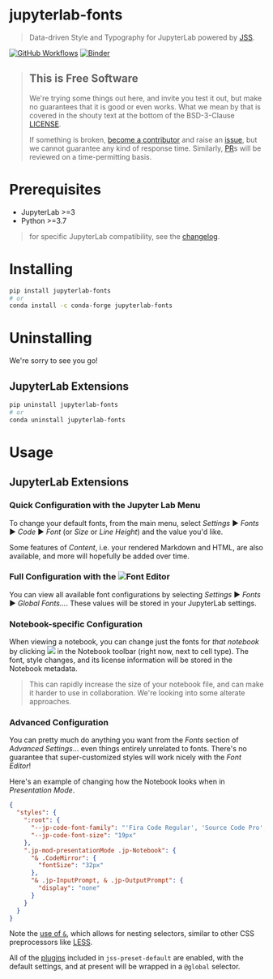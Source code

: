 # jupyterlab-fonts

> Data-driven Style and Typography for JupyterLab powered by [JSS](http://cssinjs.org).

[![GitHub Workflows][ci-badge]](https://github.com/deathbeds/jupyterlab-fonts/actions?query=branch%3Amaster)
[![Binder](https://mybinder.org/badge_logo.svg)](https://mybinder.org/v2/gh/deathbeds/jupyterlab-fonts/master?urlpath=lab)

[ci-badge]:
  https://github.com/deathbeds/jupyterlab-fonts/actions/workflows/ci.yml/badge.svg

> ## This is **Free** Software
>
> We're trying some things out here, and invite you test it out, but make no guarantees
> that it is good or even works. What we mean by that is covered in the shouty text at
> the bottom of the BSD-3-Clause [LICENSE](./LICENSE).
>
> If something is broken, [become a contributor](./CONTRIBUTING.md) and raise an
> [issue](https://github.com/deathbeds/jupyterlab-fonts/issues), but we cannot guarantee
> any kind of response time. Similarly,
> [PR](https://github.com/deathbeds/jupyterlab-fonts/pulls)s will be reviewed on a
> time-permitting basis.

# Prerequisites

- JupyterLab >=3
- Python >=3.7

> for specific JupyterLab compatibility, see the [changelog](./CHANGELOG.md).

# Installing

```bash
pip install jupyterlab-fonts
# or
conda install -c conda-forge jupyterlab-fonts
```

# Uninstalling

We're sorry to see you go!

## JupyterLab Extensions

```bash
pip uninstall jupyterlab-fonts
# or
conda uninstall jupyterlab-fonts
```

# Usage

## JupyterLab Extensions

### Quick Configuration with the Jupyter Lab Menu

To change your default fonts, from the main menu, select _Settings_ ▶ _Fonts_ ▶ _Code_ ▶
_Font_ (or _Size_ or _Line Height_) and the value you'd like.

Some features of _Content_, i.e. your rendered Markdown and HTML, are also available,
and more will hopefully be added over time.

### Full Configuration with the ![][fonts-icon]**Font Editor**

You can view all available font configurations by selecting _Settings_ ▶ _Fonts_ ▶
_Global Fonts..._. These values will be stored in your JupyterLab settings.

### Notebook-specific Configuration

When viewing a notebook, you can change just the fonts for _that notebook_ by clicking
![][fonts-icon] in the Notebook toolbar (right now, next to cell type). The font, style
changes, and its license information will be stored in the Notebook metadata.

> This can rapidly increase the size of your notebook file, and can make it harder to
> use in collaboration. We're looking into some alterate approaches.

[fonts-icon]: ./packages/jupyterlab-fonts/style/icons/fonts.svg

### Advanced Configuration

You can pretty much do anything you want from the _Fonts_ section of _Advanced
Settings_... even things entirely unrelated to fonts. There's no guarantee that
super-customized styles will work nicely with the _Font Editor_!

Here's an example of changing how the Notebook looks when in _Presentation Mode_.

```json
{
  "styles": {
    ":root": {
      "--jp-code-font-family": "'Fira Code Regular', 'Source Code Pro', monospace",
      "--jp-code-font-size": "19px"
    },
    ".jp-mod-presentationMode .jp-Notebook": {
      "& .CodeMirror": {
        "fontSize": "32px"
      },
      "& .jp-InputPrompt, & .jp-OutputPrompt": {
        "display": "none"
      }
    }
  }
}
```

Note the [use of `&`](nesting), which allows for nesting selectors, similar to other CSS
preprocessors like [LESS][less-nest].

[less-nest]: http://lesscss.org/features/#extend-feature-extending-nested-selectors
[nesting]:
  https://github.com/cssinjs/jss-nested#use--to-reference-selector-of-the-parent-rule

All of the [plugins](http://cssinjs.org/plugins#jss-plugins) included in
`jss-preset-default` are enabled, with the default settings, and at present will be
wrapped in a `@global` selector.
